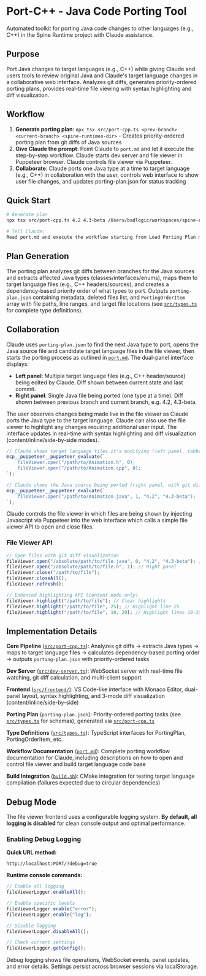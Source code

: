 # Port-C++ - Java Code Porting Tool

Automated toolkit for porting Java code changes to other languages (e.g., C++) in the Spine Runtime project with Claude assistance.

## Purpose

Port Java changes to target languages (e.g., C++) while giving Claude and users tools to review original Java and Claude's target language changes in a collaborative web interface. Analyzes git diffs, generates priority-ordered porting plans, provides real-time file viewing with syntax highlighting and diff visualization.

## Workflow

1. **Generate porting plan**: `npx tsx src/port-cpp.ts <prev-branch> <current-branch> <spine-runtimes-dir>` - Creates priority-ordered porting plan from git diffs of Java sources
2. **Give Claude the prompt**: Point Claude to `port.md` and let it execute the step-by-step workflow. Claude starts dev server and file viewer in Puppeteer browser. Claude controls file viewer via Puppeteer.
3. **Collaborate**: Claude ports one Java type at a time to target language (e.g., C++) in collaboration with the user, controls web interface to show user file changes, and updates porting-plan.json for status tracking

## Quick Start

```bash
# Generate plan
npx tsx src/port-cpp.ts 4.2 4.3-beta /Users/badlogic/workspaces/spine-runtimes porting-plan.json

# Tell Claude:
Read port.md and execute the workflow starting from Load Porting Plan metadata
```

## Plan Generation

The porting plan analyzes git diffs between branches for the Java sources and extracts affected Java types (classes/interfaces/enums), maps them to target language files (e.g., C++ headers/sources), and creates a dependency-based priority order of what types to port. Outputs `porting-plan.json` containing metadata, deleted files list, and `PortingOrderItem` array with file paths, line ranges, and target file locations (see [`src/types.ts`](src/types.ts) for complete type definitions).

## Collaboration

Claude uses `porting-plan.json` to find the next Java type to port, opens the Java source file and candidate target language files in the file viewer, then starts the porting process as outlined in [`port.md`](port.md). The dual-panel interface displays:

- **Left panel**: Multiple target language files (e.g., C++ header/source) being edited by Claude. Diff shown between current state and last commit.
- **Right panel**: Single Java file being ported (one type at a time). Diff shown between previous branch and current branch, e.g. 4.2, 4.3-beta.

The user observes changes being made live in the file viewer as Claude ports the Java type to the target language. Claude can also use the file viewer to highlight any changes requiring additional user input. The interface updates in real-time with syntax highlighting and diff visualization (content/inline/side-by-side modes).

```javascript
// Claude shows target language files it's modifying (left panel, tabbed)
mcp__puppeteer__puppeteer_evaluate(`
    fileViewer.open("/path/to/Animation.h", 0);
    fileViewer.open("/path/to/Animation.cpp", 0);
`);

// Claude shows the Java source being ported (right panel, with git diffs)
mcp__puppeteer__puppeteer_evaluate(`
    fileViewer.open("/path/to/Animation.java", 1, "4.2", "4.3-beta");
`);
```

Claude controls the file viewer in which files are being shown by injecting Javascript via Puppeteer into the web interface which calls a simple file viewer API to open and close files.

### File Viewer API

```javascript
// Open files with git diff visualization
fileViewer.open("/absolute/path/to/file.java", 0, "4.2", "4.3-beta"); // Left panel
fileViewer.open("/absolute/path/to/file.h", 1); // Right panel
fileViewer.close("/path/to/file");
fileViewer.closeAll();
fileViewer.refresh();

// Enhanced highlighting API (content mode only)
fileViewer.highlight("/path/to/file"); // Clear highlights
fileViewer.highlight("/path/to/file", 25); // Highlight line 25
fileViewer.highlight("/path/to/file", 10, 20); // Highlight lines 10-20 (inclusive)
```

## Implementation Details

**Core Pipeline** ([`src/port-cpp.ts`](src/port-cpp.ts)): Analyzes git diffs → extracts Java types → maps to target language files → calculates dependency-based porting order → outputs `porting-plan.json` with priority-ordered tasks

**Dev Server** ([`src/dev-server.ts`](src/dev-server.ts)): WebSocket server with real-time file watching, git diff calculation, and multi-client support

**Frontend** ([`src/frontend/`](src/frontend/)): VS Code-like interface with Monaco Editor, dual-panel layout, syntax highlighting, and 3-mode diff visualization (content/inline/side-by-side)

**Porting Plan** (`porting-plan.json`): Priority-ordered porting tasks (see [`src/types.ts`](src/types.ts) for schemas), generated via [`src/port-cpp.ts`](src/port-cpp.ts)

**Type Definitions** ([`src/types.ts`](src/types.ts)): TypeScript interfaces for PortingPlan, PortingOrderItem, etc.

**Workflow Documentation** ([`port.md`](port.md)): Complete porting workflow documentation for Claude, including descriptions on how to open and control file viewer and build target language code base

**Build Integration** ([`build.sh`](build.sh)): CMake integration for testing target language compilation (failures expected due to circular dependencies)

## Debug Mode

The file viewer frontend uses a configurable logging system. **By default, all logging is disabled** for clean console output and optimal performance.

### Enabling Debug Logging

**Quick URL method:**

```
http://localhost:PORT/?debug=true
```

**Runtime console commands:**

```javascript
// Enable all logging
fileViewerLogger.enableAll();

// Enable specific levels
fileViewerLogger.enable("error");
fileViewerLogger.enable("log");

// Disable logging
fileViewerLogger.disableAll();

// Check current settings
fileViewerLogger.getConfig();
```

Debug logging shows file operations, WebSocket events, panel updates, and error details. Settings persist across browser sessions via localStorage.
